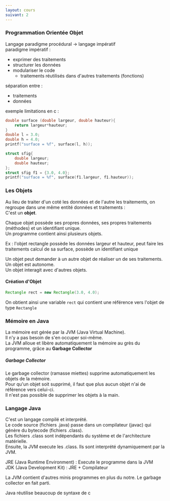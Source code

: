 ```yaml
---
layout: cours
suivant: 2
---
```


### Programmation Orientée Objet
Langage paradigme procédural -> langage impératif  
paradigme impératif :
- exprimer des traitements
- structurer les données
- modulariser le code
	- traitements réutilisés dans d'autres traitements (fonctions)

séparation entre :
- traitements
- données

exemple limitations en c :
```c
double surface (double largeur, double hauteur){
	return largeur*hauteur;
}
double l = 3.0;
double h = 4.0;
printf("surface = %f", surface(l, h));
```
```c
struct sfig{
	double largeur;
	double hauteur;
};
struct sfig f1 = {3.0, 4.0};
printf("surface = %f", surface(f1.largeur, f1.hauteur));
```

### Les Objets
Au lieu de traiter d'un coté les données et de l'autre les traitements, on regroupe dans une même entité données et traitements :  
C'est un **objet**.

Chaque objet possède ses propres données, ses propres traitements (méthodes) et un identifiant unique.  
Un programme contient ainsi plusieurs objets.  

Ex : l'objet rectangle possède les données largeur et hauteur, peut faire les traitements calcul de sa surface, possède un identifiant unique

Un objet peut demander à un autre objet de réaliser un de ses traitements.  
Un objet est autonome.  
Un objet interagit avec d'autres objets.  

#### Création d'Objet
```java
Rectangle rect = new Rectangle(3.0, 4.0);
```
On obtient ainsi une variable `rect` qui contient une référence vers l'objet de type `Rectangle`

### Mémoire en Java
La mémoire est gérée par la JVM (Java Virtual Machine).  
Il n'y a pas besoin de s'en occuper soi-même.  
La JVM alloue et libère automatiquement la mémoire au grès du programme, grâce au **Garbage Collector**

##### Garbage Collector
Le garbage collector (ramasse miettes) supprime automatiquement les objets de la mémoire.  
Pour qu'un objet soit supprimé, il faut que plus aucun objet n'ai de référence vers celui-ci.  
Il n'est pas possible de supprimer les objets à la main.

### Langage Java
C'est un langage compilé et interprété.  
Le code source (fichiers .java) passe dans un compilateur (javac) qui génère du bytecode (fichiers .class).  
Les fichiers .class sont indépendants du système et de l'architecture matérielle.  
Ensuite, la JVM execute les .class. Ils sont interprété dynamiquement par la JVM.

JRE (Java Runtime Environment) : Execute le programme dans la JVM  
JDK (Java Development Kit) : JRE + Compilateur

La JVM contient d'autres minis programmes en plus du notre. Le garbage collector en fait parti.

Java réutilise beaucoup de syntaxe de c
